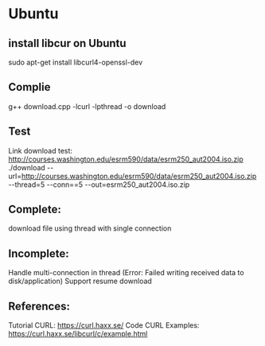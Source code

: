 # Ubuntu
## install libcur on Ubuntu 
sudo apt-get install libcurl4-openssl-dev
## Complie
g++ download.cpp -lcurl -lpthread -o download 

## Test
Link download test: http://courses.washington.edu/esrm590/data/esrm250_aut2004.iso.zip
./download --url=http://courses.washington.edu/esrm590/data/esrm250_aut2004.iso.zip --thread=5 --conn==5 --out=esrm250_aut2004.iso.zip
## Complete: 
download file using thread with single connection
## Incomplete:
Handle multi-connection in thread (Error: Failed writing received data to disk/application)
Support resume download
## References:
Tutorial CURL: https://curl.haxx.se/
Code CURL Examples: https://curl.haxx.se/libcurl/c/example.html
